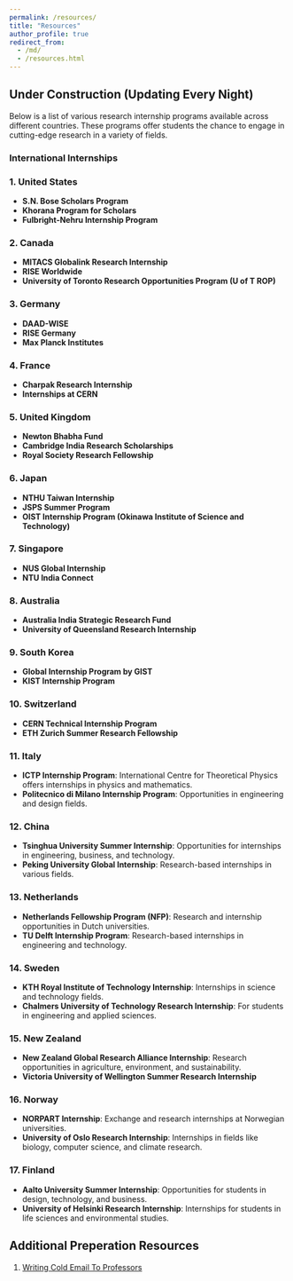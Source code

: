 ```yaml
---
permalink: /resources/
title: "Resources"
author_profile: true
redirect_from: 
  - /md/
  - /resources.html
---
```

## Under Construction (Updating Every Night)

Below is a list of various research internship programs available across different countries. These programs offer students the chance to engage in cutting-edge research in a variety of fields.

### International Internships

### 1. **United States**

- **S.N. Bose Scholars Program**
- **Khorana Program for Scholars**
- **Fulbright-Nehru Internship Program**

### 2. **Canada**

- **MITACS Globalink Research Internship**
- **RISE Worldwide**
- **University of Toronto Research Opportunities Program (U of T ROP)**

### 3. **Germany**

- **DAAD-WISE**
- **RISE Germany**
- **Max Planck Institutes**

### 4. **France**

- **Charpak Research Internship**
- **Internships at CERN**

### 5. **United Kingdom**

- **Newton Bhabha Fund**
- **Cambridge India Research Scholarships**
- **Royal Society Research Fellowship**

### 6. **Japan**

- **NTHU Taiwan Internship**
- **JSPS Summer Program**
- **OIST Internship Program (Okinawa Institute of Science and Technology)**

### 7. **Singapore**

- **NUS Global Internship**
- **NTU India Connect**

### 8. **Australia**

- **Australia India Strategic Research Fund**
- **University of Queensland Research Internship**

### 9. **South Korea**

- **Global Internship Program by GIST**
- **KIST Internship Program**

### 10. **Switzerland**

- **CERN Technical Internship Program**
- **ETH Zurich Summer Research Fellowship**

### 11. **Italy**

- **ICTP Internship Program**: International Centre for Theoretical Physics offers internships in physics and mathematics.
- **Politecnico di Milano Internship Program**: Opportunities in engineering and design fields.

### 12. **China**

- **Tsinghua University Summer Internship**: Opportunities for internships in engineering, business, and technology.
- **Peking University Global Internship**: Research-based internships in various fields.

### 13. **Netherlands**

- **Netherlands Fellowship Program (NFP)**: Research and internship opportunities in Dutch universities.
- **TU Delft Internship Program**: Research-based internships in engineering and technology.

### 14. **Sweden**

- **KTH Royal Institute of Technology Internship**: Internships in science and technology fields.
- **Chalmers University of Technology Research Internship**: For students in engineering and applied sciences.

### 15. **New Zealand**

- **New Zealand Global Research Alliance Internship**: Research opportunities in agriculture, environment, and sustainability.
- **Victoria University of Wellington Summer Research Internship**

### 16. **Norway**

- **NORPART Internship**: Exchange and research internships at Norwegian universities.
- **University of Oslo Research Internship**: Internships in fields like biology, computer science, and climate research.

### 17. **Finland**

- **Aalto University Summer Internship**: Opportunities for students in design, technology, and business.
- **University of Helsinki Research Internship**: Internships for students in life sciences and environmental studies.

## Additional Preperation Resources

1. [Writing Cold Email To Professors](https://www.linkedin.com/posts/bythebug_writing-a-cold-email-to-a-professor-can-be-activity-7030775386183524352-eU81?utm_source=share&utm_medium=member_desktop)

